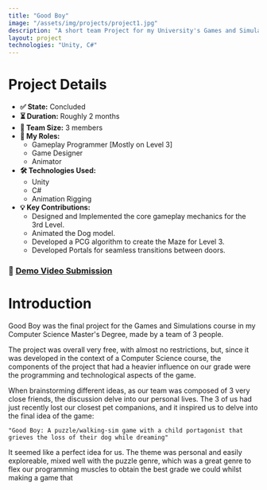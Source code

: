 ```yaml
---
title: "Good Boy"
image: "/assets/img/projects/project1.jpg"
description: "A short team Project for my University's Games and Simulations course"
layout: project
technologies: "Unity, C#"
---
```

# **Project Details**

- **✅ State:** Concluded  
- **⏳ Duration:** Roughly 2 months  
- **👥 Team Size:** 3 members  
- **💼 My Roles:**  
  -  Gameplay Programmer [Mostly on Level 3]
  -  Game Designer
  -  Animator
- **🛠️ Technologies Used:** 
    - Unity 
    - C#  
    - Animation Rigging
- **💡 Key Contributions:**  
  -  Designed and Implemented the core gameplay mechanics for the 3rd Level.  
  -  Animated the Dog model.  
  -  Developed a PCG algorithm to create the Maze for Level 3.  
  -  Developed Portals for seamless transitions between doors.  

### 🎥 [Demo Video Submission](https://youtu.be/xzEnkCHLiYU)

# **Introduction**

Good Boy was the final project for the Games and Simulations course in my Computer Science Master's Degree, made by a team of 3 people.

The project was overall very free, with almost no restrictions, but, since it was developed in the context of a Computer Science course, the components of the project that had a heavier influence on our grade were the programming and technological aspects of the game.

When brainstorming different ideas, as our team was composed of 3 very close friends, the discussion delve into our personal lives. The 3 of us had just recently lost our closest pet companions, and it inspired us to delve into the final idea of the game:

```"Good Boy: A puzzle/walking-sim game with a child portagonist that grieves the loss of their dog while dreaming"```

It seemed like a perfect idea for us. The theme was personal and easily exploreable, mixed well with the puzzle genre, which was a great genre to flex our programming muscles to obtain the best grade we could whilst making a game that 


